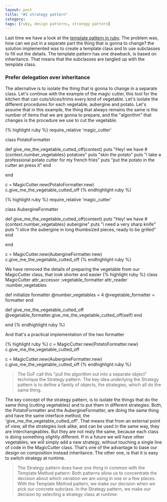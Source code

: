 ```yaml
---
layout: post
title: "#2 strategy pattern"
category:
tags: [ruby, design patterns, strategy pattern]
---
```

 
Last time we have a look at the [template pattern in ruby](http://edapx.com/2013/10/27/template-pattern/). The problem was, how can we put in a separate part the thing that is gonna to change? the solution implemented was to create a template class and to use subclasses to fill out the details. The template pattern has one drawback, is based on inheritance. That means that the subclasses are tangled up with the template class.

### Prefer delegation over inheritance

The alternative is to isolate the thing that is gonna to change in a separate class. Let's continue with the example of the magic cutter, this tool for the kitchen that can cuts/slices/trims every kind of vegetable. Let's isolate the different procedures for each vegetable, aubergine and potato. Let's assume that in this example, the thing that always remains the same is the number of items that we are gonna to prepare, and the "algorithm" that changes is the procedure we use to cut the vegetable.

{% highlight ruby %}
require_relative 'magic_cutter'

class PotatoFormatter

  def give_me_the_vegetable_cutted_off(context)
    puts "Hey! we have #{context.number_vegetables} potatoes"
    puts "skin the potato"
    puts "i take a professional potato cutter for my french fries"
    puts "put the potato in the cutter an press it"
  end

end

c = MagicCutter.new(PotatoFormatter.new)
c.give_me_the_vegetable_cutted_off
{% endhighlight ruby %}

{% highlight ruby %}
require_relative 'magic_cutter'

class AubergineFormatter

  def give_me_the_vegetable_cutted_off(context)
    puts "Hey! we have #{context.number_vegetables} aubergine"
    puts "i need a very sharp knife"
    puts "I slice the aubergine in long thumbsized pieces, ready to be grilled"
  end

end

c = MagicCutter.new(AubergineFormatter.new)
c.give_me_the_vegetable_cutted_off
{% endhighlight ruby %}

We have removed the details of preparing the vegetable from our MagicCutter class, that look shorter and easier
{% highlight ruby %}
class MagicCutter
  attr_accessor :vegetable_formatter
  attr_reader :number_vegetables

  def initialize formatter
    @number_vegetables = 4
    @vegetable_formatter = formatter
  end

  def give_me_the_vegetable_cutted_off
    @vegetable_formatter.give_me_the_vegetable_cutted_off(self)
  end

end
{% endhighlight ruby %}

And that's a practical implementation of the two formatter

{% highlight ruby %}
c = MagicCutter.new(PotatoFormatter.new)
c.give_me_the_vegetable_cutted_off

c = MagicCutter.new(AubergineFormatter.new)
c.give_me_the_vegetable_cutted_off
{% endhighlight ruby %}


> The GoF call this "pull the algorithm out into a separate object" technique the
> Strategy pattern. The key idea underlying the Strategy pattern is to define
> a family of objects, the strategies, which all do the same thing.

The key concept of the strategy pattern, is to isolate the things that do the same thing (cutting vegetables) and to put them in different strategies. Both, the PotatoFormatter and the AubergineFormatter, are doing the same thing and have the same interface method, the 'give_me_the_vegetable_cutted_off'. That means that from an external point of view, all the strategies look alike, and can be used in the same way, they are interchangeables. But they are not realy the same, because each class is doing something slightly different. If in a future we will have other vegetables, we will simply add a new strategy, without touching a single line of code in the MagicCutter class. That's one of the advantage to base our design on composition instead inheritance. The other one, is that it is easy to switch strategy at runtime.

>The Strategy pattern does have one thing in common with the Template Method
>pattern: Both patterns allow us to concentrate the decision about which variation we
>are using in one or a few places. With the Template Method pattern, we make our
>decision when we pick our concrete subclass. In the Strategy pattern, we make our
>decision by selecting a strategy class at runtime.
